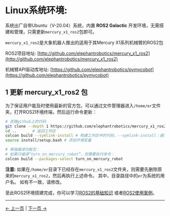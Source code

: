 # Linux系统环境:

系统出厂自带Ubuntu（V-20.04）系统，内置 **ROS2 Galactic** 开发环境，无需搭建和管理，只需更新`mercury_x1_ros2`包即可。

`mercury_x1_ros2`是大象机器人推出的适用于其Mercury X1系列机械臂的ROS2包

ROS2项目地址: [http://github.com/elephantrobotics/mercury_x1_ros2](http://github.com/elephantrobotics/mercury_x1_ros2)

机械臂API驱动库地址: [https://github.com/elephantrobotics/pymycobot](https://github.com/elephantrobotics/pymycobot)

## 1 更新 mercury_x1_ros2 包

为了保证用户能及时使用最新的官方包，可以通过文件管理器进入`/home/er`文件夹，打开ROS2环境终端，然后运行命令更新：

```bash
# 克隆github上的代码
git clone --depth 1 https://github.com/elephantrobotics/mercury_x1_ros2.git
cd ..       # 返回工作区
colcon build --symlink-install # 构建工作区中的代码，--symlink-install：避免每次调整 python 脚本时都需要重新编译
source install/setup.bash # 添加环境变量

# 单独编译功能包：
# 如果只编译“turn_on_mercury_robot”，则需要执行命令：
colcon build --packages-select turn_on_mercury_robot
```

**注意:** 如果在`/home/er`目录下已经存在`mercury_x1_ros2`文件夹，则需要先删除原来的`mercury_x1_ros2`，然后再执行上述命令。 其中，目录路径中的`er`为系统的用户名。 如有不一致，请修改。

至此ROS2环境搭建完成，你可以学习[ROS2的基础知识](11.2.2-ROS2_Basics.md) 或者[ROS2使用案例](11.2.4-BasicFunction.md)。

---

[← 上一页](../11.2-ROS2/README.md) | [下一页 →](11.2.2-ROS2_Basics.md)
